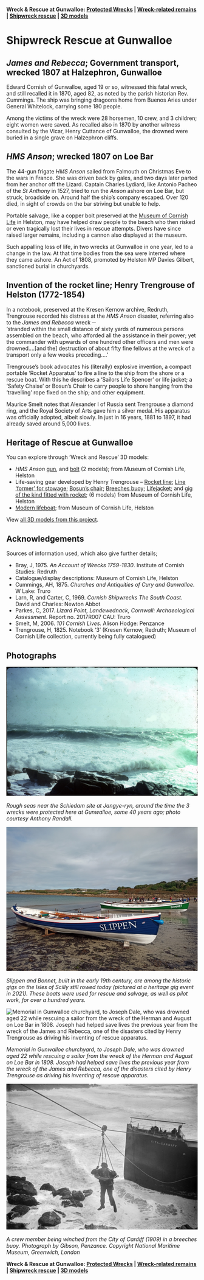 **Wreck & Rescue at Gunwalloe: [Protected Wrecks](protected-wrecks-at-gunwalloe.md) &#124; [Wreck-related remains](more-wreck-related-remains-gunwalloe.md) &#124; [Shipwreck rescue](shipwreck-rescue-at-gunwalloe.md) &#124; [3D models](3D-model-descriptions.md)**

# Shipwreck Rescue at Gunwalloe

## *James and Rebecca*; Government transport, wrecked 1807 at Halzephron, Gunwalloe

Edward Cornish of Gunwalloe, aged 19 or so, witnessed this fatal wreck, and still recalled it in 1870, aged 82, as noted by the parish historian Rev. Cummings. The ship was bringing dragoons home from Buenos Aries under General Whitelock, carrying some 180 people. 

Among the victims of the wreck were 28 horsemen, 10 crew, and 3 children; eight women were saved. As recalled also in 1870 by another witness consulted by the Vicar, Henry Cuttance of Gunwalloe, the drowned were buried in a single grave on Halzephron cliffs. 

## *HMS Anson*; wrecked 1807 on Loe Bar 

The 44-gun frigate *HMS Anson* sailed from Falmouth on Christmas Eve to the wars in France. She was driven back by gales, and two days later parted from her anchor off the Lizard. Captain Charles Lydiard, like Antonio Pacheo of the *St Anthony* in 1527, tried to run the *Anson* ashore on Loe Bar, but struck, broadside on. Around half the ship’s company escaped. Over 120 died, in sight of crowds on the bar striving but unable to help.

Portable salvage, like a copper bolt preserved at the [Museum of Cornish Life](https://museumofcornishlife.co.uk) in Helston, may have helped draw people to the beach who then risked or even tragically lost their lives in rescue attempts. Divers have since raised larger remains, including a cannon also displayed at the museum.

Such appalling loss of life, in two wrecks at Gunwalloe in one year, led to a change in the law. At that time bodies from the sea were interred where they came ashore. An Act of 1808, promoted by Helston MP Davies Gilbert, sanctioned burial in churchyards.

## Invention of the rocket line; Henry Trengrouse of Helston (1772-1854) 

In a notebook, preserved at the Kresen Kernow archive, Redruth, Trengrouse recorded his distress at the *HMS Anson* disaster, referring also to the *James and Rebecca* wreck ─   
‘stranded within the small distance of sixty yards of numerous persons assembled on the beach, who afforded all the assistance in their power; yet the commander with upwards of one hundred other officers and men were drowned….[and the] destruction of about fifty fine fellows at the wreck of a transport only a few weeks preceding….’

Trengrouse’s book advocates his (literally) explosive invention, a compact portable ‘Rocket Apparatus’ to fire a line to the ship from the shore or a rescue boat. With this he describes a ‘Sailors Life Spencer’ or life jacket; a ‘Safety Chaise’ or Bosun’s Chair to carry people to shore hanging from the ‘travelling’ rope fixed on the ship; and other equipment.

Maurice Smelt notes that Alexander I of Russia sent Trengrouse a diamond ring, and the Royal Society of Arts gave him a silver medal. His apparatus was officially adopted, albeit slowly. In just in 16 years, 1881 to 1897, it had already saved around 5,000 lives.

## Heritage of Rescue at Gunwalloe 

You can explore through ‘Wreck and Rescue’ 3D models:

* *HMS Anson* [gun](https://sketchfab.com/3d-models/cannon-from-hms-anson-4968ee81b5f04c388129c758b05a94dd), and [bolt](https://sketchfab.com/3d-models/clench-bolt-from-hms-anson-7cee3c157fac4ec3a5c6b5af998c5e25) (2 models); from Museum of Cornish Life, Helston
* Life-saving gear developed by Henry Trengrouse – [Rocket line](https://sketchfab.com/3d-models/rescue-apparatus-coiled-rocket-line-08cb44f703904e9f8a6717502e142b48); [Line ‘former’ for stowage](https://sketchfab.com/3d-models/rescue-apparatus-rocket-line-former-a162873a58a7446cab8094287f79ebd2); [Bosun’s chair](https://sketchfab.com/3d-models/trengrouses-bosuns-chair-d8aa65895b044bc3994342badecbdd35); [Breeches buoy](https://sketchfab.com/3d-models/breeches-buoy-56ebae3995f84ecc9ceb4fb5698d052d); [Lifejacket](https://sketchfab.com/3d-models/trengrouses-life-spencer-early-life-jacket-ce46b9e728bf4833b0659c7236356677); and [gig of the kind fitted with rocket](https://sketchfab.com/3d-models/pilot-gig-model-6fe215051223473ba31824d3de0ac091); (6 models) from Museum of Cornish Life, Helston
* [Modern lifeboat](https://sketchfab.com/3d-models/model-of-the-lizard-lifeboat-rnlb-duke-of-york-8619d5cb78964887bd31e0953f7dfd11); from Museum of Cornish Life, Helston

View [all 3D models from this project](3D-model-descriptions.md).

## Acknowledgements 

Sources of information used, which also give further details;

* Bray, J, 1975. *An Account of Wrecks 1759-1830*. Institute of Cornish Studies: Redruth 
* Catalogue/display descriptions: Museum of Cornish Life, Helston
* Cummings, AH, 1875. *Churches and Antiquities of Cury and Gunwalloe*. W Lake: Truro
* Larn, R, and Carter, C, 1969. *Cornish Shipwrecks The South Coast*. David and Charles: Newton Abbot
* Parkes, C, 2017. *Lizard Point, Landewednack, Cornwall: Archaeological Assessment*. Report no. 2017R007 CAU: Truro
* Smelt, M, 2006. *101 Cornish Lives.* Alison Hodge: Penzance
* Trengrouse, H, 1825. Notebook ‘3’ (Kresen Kernow, Redruth; Museum of Cornish Life collection, currently being fully catalogued)

## Photographs

![Rough seas near the Schiedam site at Jangye-ryn, around the time the 3 wrecks were protected here at Gunwalloe, some 40 years ago; photo courtesy Anthony Randall.](website-images/1-Jangye-ryn-AR.jpg)

*Rough seas near the Schiedam site at Jangye-ryn, around the time the 3 wrecks were protected here at Gunwalloe, some 40 years ago; photo courtesy Anthony Randall.*

![Slippen and Bonnet, built in the early 19th century, are among the historic gigs on the Isles of Scilly still rowed today (pictured at a heritage gig event in 2021). These boats were used for rescue and salvage, as well as pilot work, for over a hundred years.](website-images/2-Slippen-and-Bonnet-at-Porthmellon.jpg)

*Slippen and Bonnet, built in the early 19th century, are among the historic gigs on the Isles of Scilly still rowed today (pictured at a heritage gig event in 2021). These boats were used for rescue and salvage, as well as pilot work, for over a hundred years.*

![Memorial in Gunwalloe churchyard, to Joseph Dale, who was drowned aged 22 while rescuing a sailor from the wreck of the Herman and August on Loe Bar in 1808. Joseph had helped save lives the previous year from the wreck of the James and Rebecca, one of the disasters cited by Henry Trengrouse as driving his inventing of rescue apparatus.](website-images/3-Joseph-Dale-memorial.JPG)

*Memorial in Gunwalloe churchyard, to Joseph Dale, who was drowned aged 22 while rescuing a sailor from the wreck of the Herman and August on Loe Bar in 1808. Joseph had helped save lives the previous year from the wreck of the James and Rebecca, one of the disasters cited by Henry Trengrouse as driving his inventing of rescue apparatus.*

![Black and white photo of a crew member being winched from the City of Cardiff (1909) in a breeches buoy - a white and red ring with a sturdy pair of canvas large legs to climb inside to be winched to safety. Photograph by Gibson, Penzance. Copyright National Maritime Museum, Greenwich, London](website-images/4-City-of-Cardiff-1909-rescue.jpg)

*A crew member being winched from the City of Cardiff (1909) in a breeches buoy. Photograph by Gibson, Penzance. Copyright National Maritime Museum, Greenwich, London*

**Wreck & Rescue at Gunwalloe: [Protected Wrecks](protected-wrecks-at-gunwalloe.md) &#124; [Wreck-related remains](more-wreck-related-remains-gunwalloe.md) &#124; [Shipwreck rescue](shipwreck-rescue-at-gunwalloe.md) &#124; [3D models](3D-model-descriptions.md)**
